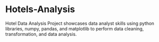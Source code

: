 # Hotels-Analysis
Hotel Data Analysis Project showcases data analyst skills using python libraries, numpy, pandas, and matplotlib to perform data cleaning, transformation, and data analysis.
